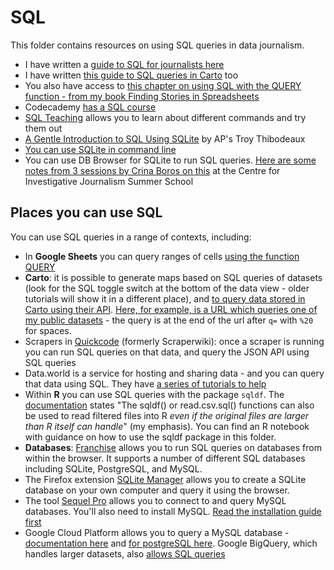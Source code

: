 # SQL

This folder contains resources on using SQL queries in data journalism.

* I have written a [guide to SQL for journalists here](https://docs.google.com/document/d/e/2PACX-1vQQzSM5scsn2wjrL02o-rf9gHaiBQ2GcGoc2QBAXPxq12cKGtH6jFrGVmUt_rUfqtmo41Gq4J1luzkE/pub)
* I have written [this guide to SQL queries in Carto](https://github.com/paulbradshaw/MED7373-Data-Journalism/blob/master/sql/cartosql.md) too
* You also have access to [this chapter on using SQL with the QUERY function - from my book Finding Stories in Spreadsheets](https://github.com/paulbradshaw/MED7373-Data-Journalism/blob/master/sql/googlesheetsquery.md)
* Codecademy [has a SQL course](https://www.codecademy.com/learn/learn-sql)
* [SQL Teaching](https://www.sqlteaching.com/) allows you to learn about different commands and try them out
* [A Gentle Introduction to SQL Using SQLite](https://github.com/tthibo/SQL-Tutorial#readme) by AP's Troy Thibodeaux
* [You can use SQLite in command line](https://www.sqlite.org/cli.html)
* You can use DB Browser for SQLite to run SQL queries. [Here are some notes from 3 sessions by Crina Boros on this](https://github.com/paulbradshaw/MED7373-Data-Journalism/blob/master/sql/crinaboros.md) at the Centre for Investigative Journalism Summer School


## Places you can use SQL

You can use SQL queries in a range of contexts, including:

* In **Google Sheets** you can query ranges of cells [using the function QUERY](https://www.sheetgo.com/query-formula-google-sheets/)
* **Carto**: it is possible to generate maps based on SQL queries of datasets (look for the SQL toggle switch at the bottom of the data view - older tutorials will show it in a different place), and [to query data stored in Carto using their API](https://carto.com/docs/carto-engine/sql-api/making-calls/). [Here, for example, is a URL which queries one of my public datasets](https://paulbradshawbcu.carto.com/api/v2/sql?q=SELECT%20outcome,object_of_search%20FROM%20table_2017_09_west_midlands_stop_and_search%20limit%2010) - the query is at the end of the url after `q=` with `%20` for spaces.
* Scrapers in [Quickcode](https://quickcode.io/) (formerly Scraperwiki): once a scraper is running you can run SQL queries on that data, and query the JSON API using SQL queries
* Data.world is a service for hosting and sharing data - and you can query that data using SQL. They have [a series of tutorials to help](https://docs.data.world/tutorials/dwsql/#sql-on-dataworld)
* Within **R** you can use SQL queries with the package `sqldf`. The [documentation](https://cran.r-project.org/web/packages/sqldf/sqldf.pdf) states "The sqldf() or read.csv.sql() functions can also be used to read filtered files into R *even if the original files are larger than R itself can handle*" (my emphasis). You can find an R notebook with guidance on how to use the sqldf package in this folder.
* **Databases**: [Franchise](https://franchise.cloud/app/) allows you to run SQL queries on databases from within the browser. It supports a number of different SQL databases including SQLite, PostgreSQL, and MySQL.
* The Firefox extension [SQLite Manager](https://addons.mozilla.org/en-US/firefox/addon/sqlite-manager/) allows you to create a SQLite database on your own computer and query it using the browser.
* The tool [Sequel Pro](http://www.sequelpro.com/) allows you to connect to and query MySQL databases. You'll also need to install MySQL. [Read the installation guide first](https://sequelpro.com/docs/ref/mysql/install-on-osx)
* Google Cloud Platform allows you to query a MySQL database - [documentation here](https://cloud.google.com/sql/docs/mysql/quickstart) and [for postgreSQL here](https://cloud.google.com/sql/docs/postgres/). Google BigQuery, which handles larger datasets, also [allows SQL queries](https://cloud.google.com/bigquery/quickstart-web-ui#load_data_into_a_table)
